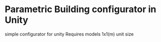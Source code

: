 # Parametric Building configurator in Unity
simple configurator for unity
Requires models 1x1(m) unit size
